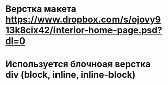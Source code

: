 # Верстка макета https://www.dropbox.com/s/ojovy913k8cix42/interior-home-page.psd?dl=0
# Используется блочноая верстка  div (block, inline, inline-block)
